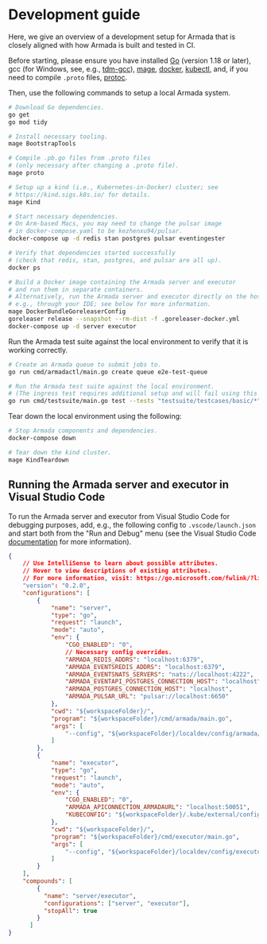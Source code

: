 # Development guide

Here, we give an overview of a development setup for Armada that is closely aligned with how Armada is built and tested in CI.

Before starting, please ensure you have installed [Go](https://go.dev/doc/install) (version 1.18 or later), gcc (for Windows, see, e.g., [tdm-gcc](https://jmeubank.github.io/tdm-gcc/)), [mage](https://magefile.org/), [docker](https://docs.docker.com/get-docker/), [kubectl](https://kubernetes.io/docs/tasks/tools/#kubectl), and, if you need to compile `.proto` files, [protoc](https://github.com/protocolbuffers/protobuf/releases).

Then, use the following commands to setup a local Armada system.
```bash
# Download Go dependencies.
go get
go mod tidy

# Install necessary tooling.
mage BootstrapTools

# Compile .pb.go files from .proto files
# (only necessary after changing a .proto file).
mage proto

# Setup up a kind (i.e., Kubernetes-in-Docker) cluster; see
# https://kind.sigs.k8s.io/ for details.
mage Kind

# Start necessary dependencies.
# On Arm-based Macs, you may need to change the pulsar image
# in docker-compose.yaml to be kezhenxu94/pulsar.
docker-compose up -d redis stan postgres pulsar eventingester

# Verify that dependencies started successfully
# (check that redis, stan, postgres, and pulsar are all up).
docker ps

# Build a Docker image containing the Armada server and executor
# and run them in separate containers.
# Alternatively, run the Armada server and executor directly on the host,
# e.g., through your IDE; see below for more information.
mage DockerBundleGoreleaserConfig
goreleaser release --snapshot --rm-dist -f .goreleaser-docker.yml
docker-compose up -d server executor
```

Run the Armada test suite against the local environment to verify that it is working correctly.
```bash
# Create an Armada queue to submit jobs to.
go run cmd/armadactl/main.go create queue e2e-test-queue

# Run the Armada test suite against the local environment.
# (The ingress test requires additional setup and will fail using this setup.)
go run cmd/testsuite/main.go test --tests "testsuite/testcases/basic/*" --junit junit.xml
```

Tear down the local environment using the following:
```bash
# Stop Armada components and dependencies.
docker-compose down

# Tear down the kind cluster.
mage KindTeardown
```

## Running the Armada server and executor in Visual Studio Code

To run the Armada server and executor from Visual Studio Code for debugging purposes, add, e.g., the following config to `.vscode/launch.json` and start both from the "Run and Debug" menu (see the Visual Studio Code [documentation](https://code.visualstudio.com/docs/editor/debugging) for more information).

```json
{
    // Use IntelliSense to learn about possible attributes.
    // Hover to view descriptions of existing attributes.
    // For more information, visit: https://go.microsoft.com/fwlink/?linkid=830387
    "version": "0.2.0",
    "configurations": [
        {
            "name": "server",
            "type": "go",
            "request": "launch",
            "mode": "auto",
            "env": {
                "CGO_ENABLED": "0",
                // Necessary config overrides.
                "ARMADA_REDIS_ADDRS": "localhost:6379",
                "ARMADA_EVENTSREDIS_ADDRS": "localhost:6379",
                "ARMADA_EVENTSNATS_SERVERS": "nats://localhost:4222",
                "ARMADA_EVENTAPI_POSTGRES_CONNECTION_HOST": "localhost",
                "ARMADA_POSTGRES_CONNECTION_HOST": "localhost",
                "ARMADA_PULSAR_URL": "pulsar://localhost:6650"
            },
            "cwd": "${workspaceFolder}/",
            "program": "${workspaceFolder}/cmd/armada/main.go",
            "args": [
                "--config", "${workspaceFolder}/localdev/config/armada/config.yaml"                
            ]
        },
        {
            "name": "executor",
            "type": "go",
            "request": "launch",
            "mode": "auto",
            "env": {
                "CGO_ENABLED": "0",
                "ARMADA_APICONNECTION_ARMADAURL": "localhost:50051",
                "KUBECONFIG": "${workspaceFolder}/.kube/external/config"
            },
            "cwd": "${workspaceFolder}/",
            "program": "${workspaceFolder}/cmd/executor/main.go",
            "args": [
                "--config", "${workspaceFolder}/localdev/config/executor/config.yaml"
            ]
        }
    ],
    "compounds": [
        {
          "name": "server/executor",
          "configurations": ["server", "executor"],
          "stopAll": true
        }
      ]    
}
```